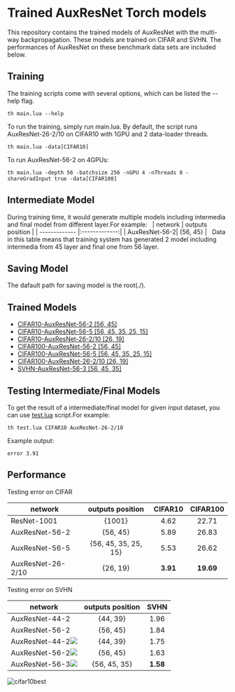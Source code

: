 # Trained AuxResNet Torch models #
This repository contains the trained models of AuxResNet with the multi-way backpropagation. These models are trained on CIFAR and SVHN. The performances of AuxResNet on these benchmark data sets are included below.

## Training ##
The training scripts come with several options, which can be listed the --help flag.

```
th main.lua --help
```

To run the training, simply run main.lua. By default, the script runs AuxResNet-26-2/10 on CIFAR10 with 1GPU and 2 data-loader threads.

```
th main.lua -data[CIFAR10]
```

To run AuxResNet-56-2 on 4GPUs:

```
th main.lua -depth 56 -batchsize 256 -nGPU 4 -nThreads 8 -shareGradInput true -data[CIFAR100]
```

## Intermediate Model ##
During training time, it would generate multiple models including intermedia and final model from different layer.For example:&nbsp;&nbsp;
| network       | outputs position |
| ------------- |:-------------:|
| AuxResNet-56-2| {56, 45} |&nbsp;&nbsp;
Data in this table means that training system has generated 2 model including intermedia from 45 layer and final one from 56 layer.


## Saving Model ##
The dafault path for saving model is the root(./).

## Trained Models ##
- [CIFAR10-AuxResNet-56-2 [56, 45]](http://baidu.com "AuxResNet-56-2")
- [CIFAR10-AuxResNet-56-5 [56, 45, 35, 25, 15]](http://baidu.com "AuxResNet-56-5")
- [CIFAR10-AuxResNet-26-2/10 [26, 19]](http://baidu.com "AuxResNet-26-2/10")
- [CIFAR100-AuxResNet-56-2 [56, 45]](http://baidu.com "AuxResNet-56-2")
- [CIFAR100-AuxResNet-56-5 [56, 45, 35, 25, 15]](http://baidu.com "AuxResNet-56-5")
- [CIFAR100-AuxResNet-26-2/10 [26, 19]](http://baidu.com "AuxResNet-26-2/10")
- [SVHN-AuxResNet-56-3 [56, 45, 35]](http://baidu.com "AuxResNet-56-3")

## Testing Intermediate/Final Models ##
To get the result of a intermediate/final model for given input dataset, you can use [test.lua]() script.For example:&nbsp;&nbsp;

```
th test.lua CIFAR10 AuxResNet-26-2/10
```

Example output:&nbsp;&nbsp;

```
error 3.91
```

## Performance ##
Testing error on CIFAR

| network       | outputs position | CIFAR10 | CIFAR100  |
| ------------- |:-------------:|:-------------:|:-----:|
| ResNet-1001| {1001} | 4.62 | 22.71 |
| AuxResNet-56-2| {56, 45} | 5.89 | 26.83 |
| AuxResNet-56-5| {56, 45, 35, 25, 15} | 5.53      | 26.62 |
| AuxResNet-26-2/10| {26, 19} | **3.91** | **19.69** |

Testing error on SVHN

| network        | outputs position | SVHN  |
| ------------- |:-------------:|:-----:|
| AuxResNet-44-2      | {44, 39} | 1.96 |
| AuxResNet-56-2      | {56, 45} | 1.84 |
| AuxResNet-44-2<img src="http://chart.googleapis.com/chart?cht=tx&chl=^\dagger" style="border:none;">      | {44, 39} | 1.75 |
| AuxResNet-56-2<img src="http://chart.googleapis.com/chart?cht=tx&chl=^\dagger" style="border:none;"> | {56, 45} | 1.63 |
| AuxResNet-56-3<img src="http://chart.googleapis.com/chart?cht=tx&chl=^\dagger" style="border:none;"> | {56, 45, 35} | **1.58** |

![cifar10best](http://i.imgur.com/dlOHhZZ.jpg)


